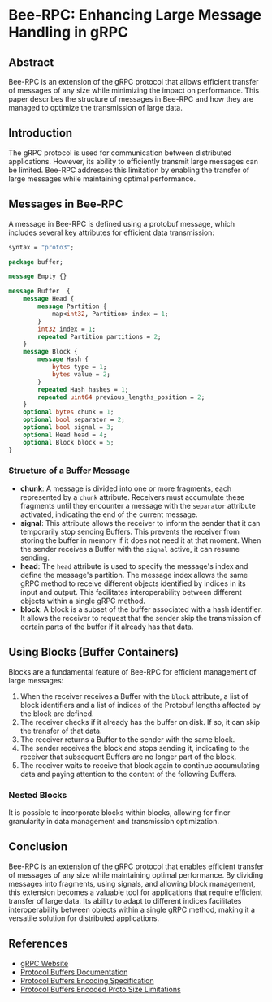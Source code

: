 # Bee-RPC: Enhancing Large Message Handling in gRPC

## Abstract

Bee-RPC is an extension of the gRPC protocol that allows efficient transfer of messages of any size while minimizing the impact on performance. This paper describes the structure of messages in Bee-RPC and how they are managed to optimize the transmission of large data.

## Introduction

The gRPC protocol is used for communication between distributed applications. However, its ability to efficiently transmit large messages can be limited. Bee-RPC addresses this limitation by enabling the transfer of large messages while maintaining optimal performance.

## Messages in Bee-RPC

A message in Bee-RPC is defined using a protobuf message, which includes several key attributes for efficient data transmission:

```protobuf
syntax = "proto3";

package buffer;

message Empty {}

message Buffer  {
    message Head {
        message Partition {
            map<int32, Partition> index = 1;
        }
        int32 index = 1;
        repeated Partition partitions = 2;
    }
    message Block {
        message Hash {
            bytes type = 1;
            bytes value = 2;
        }
        repeated Hash hashes = 1;
        repeated uint64 previous_lengths_position = 2;
    }
    optional bytes chunk = 1;
    optional bool separator = 2;
    optional bool signal = 3;
    optional Head head = 4;
    optional Block block = 5;
}

```

### Structure of a Buffer Message

- **chunk**: A message is divided into one or more fragments, each represented by a `chunk` attribute. Receivers must accumulate these fragments until they encounter a message with the `separator` attribute activated, indicating the end of the current message.
- **signal**: This attribute allows the receiver to inform the sender that it can temporarily stop sending Buffers. This prevents the receiver from storing the buffer in memory if it does not need it at that moment. When the sender receives a Buffer with the `signal` active, it can resume sending.
- **head**: The `head` attribute is used to specify the message's index and define the message's partition. The message index allows the same gRPC method to receive different objects identified by indices in its input and output. This facilitates interoperability between different objects within a single gRPC method.
- **block**: A block is a subset of the buffer associated with a hash identifier. It allows the receiver to request that the sender skip the transmission of certain parts of the buffer if it already has that data.

## Using Blocks (Buffer Containers)

Blocks are a fundamental feature of Bee-RPC for efficient management of large messages:

1. When the receiver receives a Buffer with the `block` attribute, a list of block identifiers and a list of indices of the Protobuf lengths affected by the block are defined.
2. The receiver checks if it already has the buffer on disk. If so, it can skip the transfer of that data.
3. The receiver returns a Buffer to the sender with the same block.
4. The sender receives the block and stops sending it, indicating to the receiver that subsequent Buffers are no longer part of the block.
5. The receiver waits to receive that block again to continue accumulating data and paying attention to the content of the following Buffers.

### Nested Blocks

It is possible to incorporate blocks within blocks, allowing for finer granularity in data management and transmission optimization.

## Conclusion

Bee-RPC is an extension of the gRPC protocol that enables efficient transfer of messages of any size while maintaining optimal performance. By dividing messages into fragments, using signals, and allowing block management, this extension becomes a valuable tool for applications that require efficient transfer of large data. Its ability to adapt to different indices facilitates interoperability between objects within a single gRPC method, making it a versatile solution for distributed applications.

## References

- [gRPC Website](https://grpc.io/)
- [Protocol Buffers Documentation](https://developers.google.com/protocol-buffers)
- [Protocol Buffers Encoding Specification](https://developers.google.com/protocol-buffers/docs/encoding#simple)
- [Protocol Buffers Encoded Proto Size Limitations](https://protobuf.dev/programming-guides/encoding/#size-limit)
